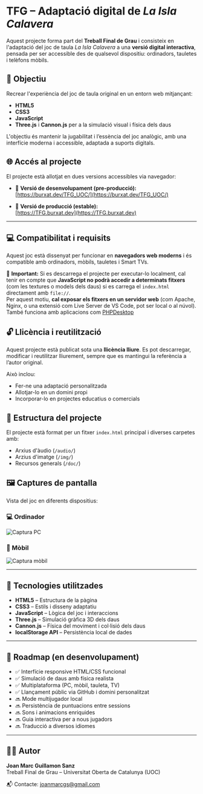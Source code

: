 # TFG – Adaptació digital de *La Isla Calavera*

Aquest projecte forma part del **Treball Final de Grau** i consisteix en l'adaptació del joc de taula *La Isla Calavera* a una **versió digital interactiva**, pensada per ser accessible des de qualsevol dispositiu: ordinadors, tauletes i telèfons mòbils.

## 🎯 Objectiu

Recrear l'experiència del joc de taula original en un entorn web mitjançant:

- **HTML5**
- **CSS3**
- **JavaScript**
- **Three.js** i **Cannon.js** per a la simulació visual i física dels daus

L'objectiu és mantenir la jugabilitat i l’essència del joc analògic, amb una interfície moderna i accessible, adaptada a suports digitals.

## 🌐 Accés al projecte

El projecte està allotjat en dues versions accessibles via navegador:

- 🔧 **Versió de desenvolupament (pre-producció):**  
  [https://burxat.dev/TFG_UOC/](https://burxat.dev/TFG_UOC/)

- 🚀 **Versió de producció (estable):**  
  [https://TFG.burxat.dev](https://TFG.burxat.dev)

---

## 💻 Compatibilitat i requisits

Aquest joc està dissenyat per funcionar en **navegadors web moderns** i és compatible amb ordinadors, mòbils, tauletes i Smart TVs.

🔔 **Important:** Si es descarrega el projecte per executar-lo localment, cal tenir en compte que **JavaScript no podrà accedir a determinats fitxers** (com les textures o models dels daus) si es carrega el `index.html` directament amb `file://`.  
Per aquest motiu, **cal exposar els fitxers en un servidor web** (com Apache, Nginx, o una extensió com Live Server de VS Code, pot ser local o al núvol). També funciona amb aplicacions com [PHPDesktop](https://github.com/cztomczak/phpdesktop)

## 🔓 Llicència i reutilització

Aquest projecte està publicat sota una **llicència lliure**. Es pot descarregar, modificar i reutilitzar lliurement, sempre que es mantingui la referència a l’autor original.

Això inclou:
- Fer-ne una adaptació personalitzada
- Allotjar-lo en un domini propi
- Incorporar-lo en projectes educatius o comercials

## 📁 Estructura del projecte

El projecte està format per un fitxer `index.html` principal i diverses carpetes amb:

- Arxius d'àudio (`/audio/`)
- Arzius d'imatge (`/img/`)
- Recursos generals (`/doc/`)

## 🖼️ Captures de pantalla

Vista del joc en diferents dispositius:

### 💻 Ordinador
![Captura PC](https://burxat.dev/TFG-UOC/img/exempleJoc.png)

### 📱 Mòbil
![Captura mòbil](https://burxat.dev/TFG-UOC/img/exempleJocTelf.png)

---

## 🔧 Tecnologies utilitzades

- **HTML5** – Estructura de la pàgina
- **CSS3** – Estils i disseny adaptatiu
- **JavaScript** – Lògica del joc i interaccions
- **Three.js** – Simulació gràfica 3D dels daus
- **Cannon.js** – Física del moviment i col·lisió dels daus
- **localStorage API** – Persistència local de dades

---

## 🚧 Roadmap (en desenvolupament)

- ✅ Interfície responsive HTML/CSS funcional
- ✅ Simulació de daus amb física realista
- ✅ Multiplataforma (PC, mòbil, tauleta, TV)
- ✅ Llançament públic via GitHub i domini personalitzat
- 🔜 Mode multijugador local
- 🔜 Persistència de puntuacions entre sessions
- 🔜 Sons i animacions enriquides
- 🔜 Guia interactiva per a nous jugadors
- 🔜 Traducció a diversos idiomes

---

## 🧑‍💻 Autor

**Joan Marc Guillamon Sanz**  
Treball Final de Grau – Universitat Oberta de Catalunya (UOC)

📬 Contacte: [joanmarcgs@gmail.com](mailto:joanmarcgs@gmail.com)
